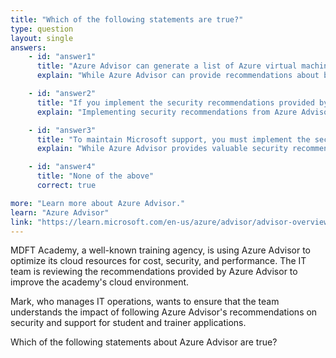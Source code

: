```yaml
---
title: "Which of the following statements are true?"
type: question
layout: single
answers:
    - id: "answer1"
      title: "Azure Advisor can generate a list of Azure virtual machines that are protected by Azure Backup"
      explain: "While Azure Advisor can provide recommendations about backup configuration, it does not directly generate lists of protected VMs. This functionality is available in Azure Backup center."

    - id: "answer2"
      title: "If you implement the security recommendations provided by Azure Advisor, your company's security score will decrease"
      explain: "Implementing security recommendations from Azure Advisor will actually increase your company's security score, not decrease it, as you are improving your security posture."

    - id: "answer3"
      title: "To maintain Microsoft support, you must implement the security recommendations provided by Azure Advisor within a period of 30 days"
      explain: "While Azure Advisor provides valuable security recommendations, implementing them is not a requirement for maintaining Microsoft support. These are best practice recommendations, not mandatory support requirements."

    - id: "answer4"
      title: "None of the above"
      correct: true

more: "Learn more about Azure Advisor."
learn: "Azure Advisor"
link: "https://learn.microsoft.com/en-us/azure/advisor/advisor-overview"
---
```

MDFT Academy, a well-known training agency, is using Azure Advisor to optimize its cloud resources for cost, security, and performance. The IT team is reviewing the recommendations provided by Azure Advisor to improve the academy's cloud environment.

Mark, who manages IT operations, wants to ensure that the team understands the impact of following Azure Advisor's recommendations on security and support for student and trainer applications.

Which of the following statements about Azure Advisor are true?
